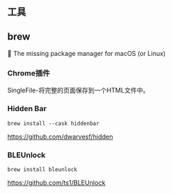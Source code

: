 ## 工具  

## brew  
🍺 The missing package manager for macOS (or Linux)

### Chrome插件   

SingleFile-将完整的页面保存到一个HTML文件中。


### Hidden Bar

```
brew install --cask hiddenbar    
```

https://github.com/dwarvesf/hidden

### BLEUnlock    

```
brew install bleunlock
```

https://github.com/ts1/BLEUnlock
